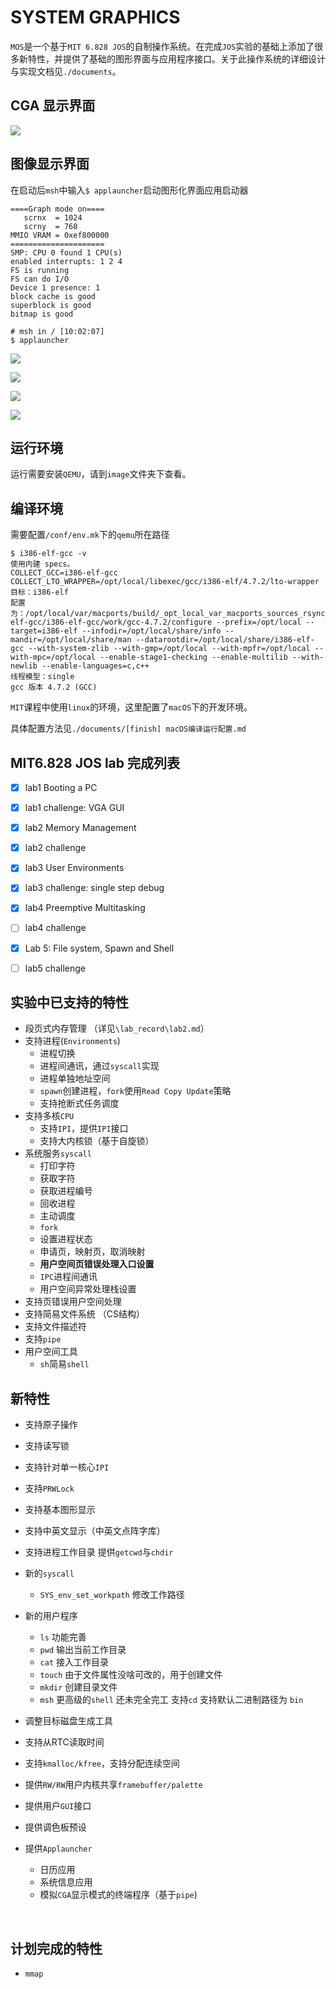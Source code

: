 # SYSTEM GRAPHICS

`MOS`是一个基于`MIT 6.828 JOS`的自制操作系统。在完成`JOS`实验的基础上添加了很多新特性，并提供了基础的图形界面与应用程序接口。关于此操作系统的详细设计与实现文档见`./documents`。



## CGA 显示界面

![](./documents/img/cga.png)

## 图像显示界面

在启动后`msh`中输入`$ applauncher`启动图形化界面应用启动器

```shell
====Graph mode on====
   scrnx  = 1024
   scrny  = 768
MMIO VRAM = 0xef800000
=====================
SMP: CPU 0 found 1 CPU(s)
enabled interrupts: 1 2 4
FS is running
FS can do I/O
Device 1 presence: 1
block cache is good
superblock is good
bitmap is good

# msh in / [10:02:07]
$ applauncher
```



![](./documents/img/GUI1.png)

![](./documents/img/GUI2.png)

![](./documents/img/GUI4.png)

![](./documents/img/GUI3.png)

## 运行环境

运行需要安装`QEMU`，请到`image`文件夹下查看。

## 编译环境

需要配置`/conf/env.mk`下的`qemu`所在路径

```shell
$ i386-elf-gcc -v
使用内建 specs。
COLLECT_GCC=i386-elf-gcc
COLLECT_LTO_WRAPPER=/opt/local/libexec/gcc/i386-elf/4.7.2/lto-wrapper
目标：i386-elf
配置为：/opt/local/var/macports/build/_opt_local_var_macports_sources_rsync.macports.org_macports_release_tarballs_ports_cross_i386-elf-gcc/i386-elf-gcc/work/gcc-4.7.2/configure --prefix=/opt/local --target=i386-elf --infodir=/opt/local/share/info --mandir=/opt/local/share/man --datarootdir=/opt/local/share/i386-elf-gcc --with-system-zlib --with-gmp=/opt/local --with-mpfr=/opt/local --with-mpc=/opt/local --enable-stage1-checking --enable-multilib --with-newlib --enable-languages=c,c++
线程模型：single
gcc 版本 4.7.2 (GCC)
```

`MIT`课程中使用`linux`的环境，这里配置了`macOS`下的开发环境。

具体配置方法见`./documents/[finish] macOS编译运行配置.md`



## MIT6.828 JOS lab 完成列表

- [x] lab1 Booting a PC
- [x] lab1 challenge: VGA GUI
- [x] lab2 Memory Management
- [x] lab2 challenge
- [x] lab3 User Environments
- [x] lab3 challenge: single step debug
- [x] lab4 Preemptive Multitasking
- [ ] lab4 challenge
- [x] Lab 5: File system, Spawn and Shell
- [ ] lab5 challenge




## 实验中已支持的特性

- 段页式内存管理 （详见`\lab_record\lab2.md`）
- 支持进程(`Environments`)
  - 进程切换
  - 进程间通讯，通过`syscall`实现
  - 进程单独地址空间
  - `spawn`创建进程，`fork`使用`Read Copy Update`策略
  - 支持抢断式任务调度
- 支持多核`CPU`
  - 支持`IPI`，提供`IPI`接口
  - 支持大内核锁（基于自旋锁）
- 系统服务`syscall`
  - 打印字符
  - 获取字符
  - 获取进程编号
  - 回收进程
  - 主动调度
  - `fork`
  - 设置进程状态
  - 申请页，映射页，取消映射
  - **用户空间页错误处理入口设置**
  - `IPC`进程间通讯
  - 用户空间异常处理栈设置
- 支持页错误用户空间处理
- 支持简易文件系统 （CS结构）
- 支持文件描述符
- 支持`pipe`
- 用户空间工具
  - `sh`简易`shell`



## 新特性

- 支持原子操作
- 支持读写锁
- 支持针对单一核心`IPI`
- 支持`PRWLock`
- 支持基本图形显示
- 支持中英文显示（中英文点阵字库）
- 支持进程工作目录 提供`getcwd`与`chdir`
- 新的`syscall`
  - `SYS_env_set_workpath` 修改工作路径
- 新的用户程序
  - `ls` 功能完善
  - `pwd` 输出当前工作目录
  - `cat` 接入工作目录
  - `touch` 由于文件属性没啥可改的，用于创建文件
  - `mkdir` 创建目录文件
  - `msh` 更高级的`shell` 还未完全完工 支持`cd` 支持默认二进制路径为 `bin`
- 调整目标磁盘生成工具
- 支持从RTC读取时间
- 支持`kmalloc/kfree`，支持分配连续空间
- 提供`RW/RW`用户内核共享`framebuffer/palette`
- 提供用户`GUI`接口
- 提供调色板预设
- 提供`Applauncher`
  - 日历应用
  - 系统信息应用
  - 模拟`CGA`显示模式的终端程序（基于`pipe`)

  ​

## 计划完成的特性

- `mmap`